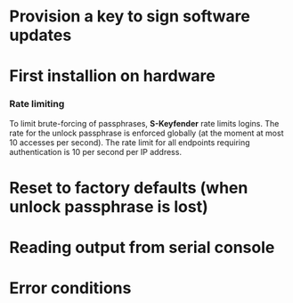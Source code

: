 # Provision a key to sign software updates

# First installion on hardware

### Rate limiting

To limit brute-forcing of passphrases, **S-Keyfender** rate limits logins. The rate for the unlock passphrase is enforced globally (at the moment at most 10 accesses per second). The rate limit for all endpoints requiring authentication is 10 per second per IP address.

# Reset to factory defaults (when unlock passphrase is lost)

# Reading output from serial console

# Error conditions
